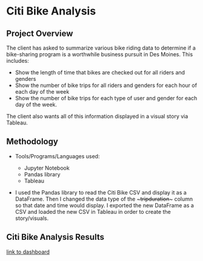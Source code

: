 # Citi Bike Analysis

## Project Overview
The client has asked to summarize various bike riding data to determine if a bike-sharing program is a worthwhile business pursuit in Des Moines. This includes:
- Show the length of time that bikes are checked out for all riders and genders
- Show the number of bike trips for all riders and genders for each hour of each day of the week
- Show the number of bike trips for each type of user and gender for each day of the week.

The client also wants all of this information displayed in a visual story via Tableau.

## Methodology
- Tools/Programs/Languages used:
    - Jupyter Notebook
    - Pandas library
    - Tableau

- I used the Pandas library to read the Citi Bike CSV and display it as a DataFrame. Then I changed the data type of the ~~~tripduration~~~ column so that date and time would display. I exported the new DataFrame as a CSV and loaded the new CSV in Tableau in order to create the story/visuals.

## Citi Bike Analysis Results

[link to dashboard](https://public.tableau.com/views/CitiBike_16498186540580/Story2?:language=en-US&:display_count=n&:origin=viz_share_link)



